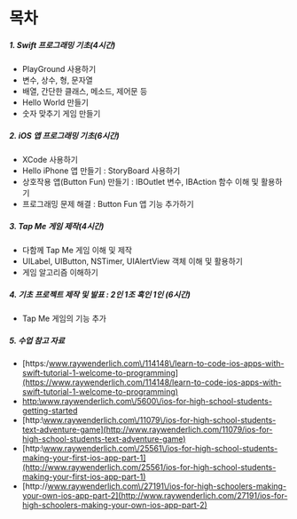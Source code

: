 # 목차

##### 1. Swift 프로그래밍 기초\(4시간\)

* PlayGround 사용하기
* 변수, 상수, 형, 문자열
* 배열, 간단한 클래스, 메소드, 제어문 등
* Hello World 만들기
* 숫자 맞추기 게임 만들기

##### 2. iOS 앱 프로그래밍 기초\(6시간\)

* XCode 사용하기
* Hello iPhone 앱 만들기 : StoryBoard 사용하기
* 상호작용 앱\(Button Fun\) 만들기 : IBOutlet 변수, IBAction 함수 이해 및 활용하기
* 프로그래밍 문제 해결 : Button Fun 앱 기능 추가하기

##### 3. Tap Me 게임 제작\(4시간\)

* 다함께 Tap Me 게임 이해 및 제작
* UILabel, UIButton, NSTimer, UIAlertView 객체 이해 및 활용하기
* 게임 알고리즘 이해하기

##### 4. 기초 프로젝트 제작 및 발표 : 2인 1조 혹인 1인 \(6시간\)

* Tap Me 게임의 기능 추가

##### 5. 수업 참고 자료

* [https:/www.raywenderlich.com\/114148\/learn-to-code-ios-apps-with-swift-tutorial-1-welcome-to-programming](https://www.raywenderlich.com/114148/learn-to-code-ios-apps-with-swift-tutorial-1-welcome-to-programming)
* [http:\www.raywenderlich.com\/5600\/ios-for-high-school-students-getting-started ](http://www.raywenderlich.com/5600/ios-for-high-school-students-getting-started)
* [http:\www.raywenderlich.com\/11079\/ios-for-high-school-students-text-adventure-game](http://www.raywenderlich.com/11079/ios-for-high-school-students-text-adventure-game)
* [http:\www.raywenderlich.com\/25561\/ios-for-high-school-students-making-your-first-ios-app-part-1](http://www.raywenderlich.com/25561/ios-for-high-school-students-making-your-first-ios-app-part-1)
* [http:\/\/www.raywenderlich.com\/27191\/ios-for-high-schoolers-making-your-own-ios-app-part-2](http://www.raywenderlich.com/27191/ios-for-high-schoolers-making-your-own-ios-app-part-2)


